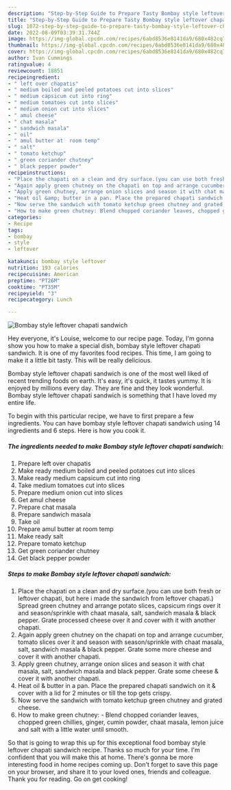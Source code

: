 ```yaml
---
description: "Step-by-Step Guide to Prepare Tasty Bombay style leftover chapati sandwich"
title: "Step-by-Step Guide to Prepare Tasty Bombay style leftover chapati sandwich"
slug: 1072-step-by-step-guide-to-prepare-tasty-bombay-style-leftover-chapati-sandwich
date: 2022-08-09T03:39:31.744Z
image: https://img-global.cpcdn.com/recipes/6abd8536e8141da9/680x482cq70/bombay-style-leftover-chapati-sandwich-recipe-main-photo.jpg
thumbnail: https://img-global.cpcdn.com/recipes/6abd8536e8141da9/680x482cq70/bombay-style-leftover-chapati-sandwich-recipe-main-photo.jpg
cover: https://img-global.cpcdn.com/recipes/6abd8536e8141da9/680x482cq70/bombay-style-leftover-chapati-sandwich-recipe-main-photo.jpg
author: Ivan Cummings
ratingvalue: 4
reviewcount: 18851
recipeingredient:
- " left over chapatis"
- " medium boiled and peeled potatoes cut into slices"
- " medium capsicum cut into ring"
- " medium tomatoes cut into slices"
- " medium onion cut into slices"
- " amul cheese"
- " chat masala"
- " sandwich masala"
- " oil"
- " amul butter at  room temp"
- " salt"
- " tomato ketchup"
- " green coriander chutney"
- " black pepper powder"
recipeinstructions:
- "Place the chapati on a clean and dry surface.(you can use both fresh or leftover chapati, but here i made the sandwich from leftover chapati.) Spread green chutney and arrange potato slices, capsicum rings over it and season/sprinkle with chaat masala, salt, sandwich masala &amp; black pepper. Grate processed cheese over it and cover with it with another chapati."
- "Again apply green chutney on the chapati on top and arrange cucumber, tomato slices over it and season with season/sprinkle with chaat masala, salt, sandwich masala &amp; black pepper. Grate some more cheese and cover it with another chapati."
- "Apply green chutney, arrange onion slices and season it with chat masala, salt, sandwich masala and black pepper. Grate some cheese &amp; cover it with another chapati."
- "Heat oil &amp; butter in a pan. Place the prepared chapati sandwich on it &amp; cover with a lid for 2 minutes or till the top gets crispy."
- "Now serve the sandwich with tomato ketchup green chutney and grated cheese."
- "How to make green chutney: Blend chopped coriander leaves, chopped green chillies, ginger, cumin powder, chaat masala, lemon juice and salt with a little water until smooth."
categories:
- Recipe
tags:
- bombay
- style
- leftover

katakunci: bombay style leftover 
nutrition: 193 calories
recipecuisine: American
preptime: "PT26M"
cooktime: "PT35M"
recipeyield: "3"
recipecategory: Lunch

---
```



![Bombay style leftover chapati sandwich](https://img-global.cpcdn.com/recipes/6abd8536e8141da9/680x482cq70/bombay-style-leftover-chapati-sandwich-recipe-main-photo.jpg)

Hey everyone, it's Louise, welcome to our recipe page. Today, I'm gonna show you how to make a special dish, bombay style leftover chapati sandwich. It is one of my favorites food recipes. This time, I am going to make it a little bit tasty. This will be really delicious.

Bombay style leftover chapati sandwich is one of the most well liked of recent trending foods on earth. It's easy, it's quick, it tastes yummy. It is enjoyed by millions every day. They are fine and they look wonderful. Bombay style leftover chapati sandwich is something that I have loved my entire life.




To begin with this particular recipe, we have to first prepare a few ingredients. You can have bombay style leftover chapati sandwich using 14 ingredients and 6 steps. Here is how you cook it.

<!--inarticleads1-->

##### The ingredients needed to make Bombay style leftover chapati sandwich:

1. Prepare  left over chapatis
1. Make ready  medium boiled and peeled potatoes cut into slices
1. Make ready  medium capsicum cut into ring
1. Take  medium tomatoes cut into slices
1. Prepare  medium onion cut into slices
1. Get  amul cheese
1. Prepare  chat masala
1. Prepare  sandwich masala
1. Take  oil
1. Prepare  amul butter at  room temp
1. Make ready  salt
1. Prepare  tomato ketchup
1. Get  green coriander chutney
1. Get  black pepper powder




<!--inarticleads2-->

##### Steps to make Bombay style leftover chapati sandwich:

1. Place the chapati on a clean and dry surface.(you can use both fresh or leftover chapati, but here i made the sandwich from leftover chapati.) Spread green chutney and arrange potato slices, capsicum rings over it and season/sprinkle with chaat masala, salt, sandwich masala &amp; black pepper. Grate processed cheese over it and cover with it with another chapati.
1. Again apply green chutney on the chapati on top and arrange cucumber, tomato slices over it and season with season/sprinkle with chaat masala, salt, sandwich masala &amp; black pepper. Grate some more cheese and cover it with another chapati.
1. Apply green chutney, arrange onion slices and season it with chat masala, salt, sandwich masala and black pepper. Grate some cheese &amp; cover it with another chapati.
1. Heat oil &amp; butter in a pan. Place the prepared chapati sandwich on it &amp; cover with a lid for 2 minutes or till the top gets crispy.
1. Now serve the sandwich with tomato ketchup green chutney and grated cheese.
1. How to make green chutney: - Blend chopped coriander leaves, chopped green chillies, ginger, cumin powder, chaat masala, lemon juice and salt with a little water until smooth.




So that is going to wrap this up for this exceptional food bombay style leftover chapati sandwich recipe. Thanks so much for your time. I'm confident that you will make this at home. There's gonna be more interesting food in home recipes coming up. Don't forget to save this page on your browser, and share it to your loved ones, friends and colleague. Thank you for reading. Go on get cooking!
